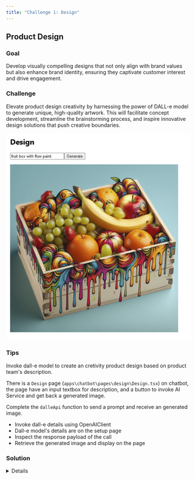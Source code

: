 ```yaml
---
title: "Challenge 1: Design"
---
```


## Product Design

### Goal

Develop visually compelling designs that not only align with brand values but also enhance brand identity, ensuring they captivate customer interest and drive engagement.​

### Challenge

Elevate product design creativity by harnessing the power of DALL-e model to generate unique, high-quality artwork. This will facilitate concept development, streamline the brainstorming process, and inspire innovative design solutions that push creative boundaries.​

![Challenge](images/challenge-1.png)

### Tips

Invoke dall-e model to create an cretivity product design based on product team's description. 

There is a `Design` page (`apps\chatbot\pages\design\Design.tsx`) on chatbot, the page have an input textbox for description, and a button to invoke AI Service and get back a generated image.

Complete the `dalleApi` function to send a prompt and receive an generated image.

- Invoke dall-e details using OpenAIClient
- Dall-e model's details are on the setup page
- Inspect the response payload of the call
- Retrieve the generated image and display on the page

### Solution

<details>

    <summary>Code snippet for above challenge</summary>

    <details>

    <summary>Don't Look! Have you tried to solve it yourself?</summary>

    ```

    import React, { useState } from "react";
    import { trackPromise } from "react-promise-tracker";
    import { usePromiseTracker } from "react-promise-tracker";
    import { OpenAIClient, AzureKeyCredential, Completions } from '@azure/openai';

    const Page = () => {

        const { promiseInProgress } = usePromiseTracker();
        const [imageText, setImageText] = useState<string>();
        const [imageUrl, setImageUrl] = useState<string>("");

        async function process() {
            if (imageText != null) {
                trackPromise(
                    dalleApi(imageText)
                ).then((res) => {
                    setImageUrl(res);
                }
                )
            }
        }

        async function dalleApi(prompt: string): Promise<string> {
            const options = {
                api_version: "2024-02-01"
            };
            const size = '1024x1024';
            const n = 1;
            
            var openai_url = "https://arg-syd-aiapp1day-openai.openai.azure.com";
            var openai_key = "e4e18d6e8fc44398b8571c9ba419bf84";
            const client = new OpenAIClient(
                openai_url,
                new AzureKeyCredential(openai_key),
                options
            );

            const deploymentName = 'dalle3';
            const result = await client.getImages(deploymentName, prompt, { n, size });
            console.log(result);

            if (result.data[0].url) {
                return result.data[0].url;
            } else {
                throw new Error("Image URL is undefined");
            }
        }

        const updateText = (e: React.ChangeEvent<HTMLInputElement>) => {
            setImageText(e.target.value);
        };

        return (
            <div className="pageContainer">
                <h2>Design</h2>
                <p></p>
                <p>
                    <input type="text" placeholder="(describe your design here)" onChange={updateText} />
                    <button onClick={() => process()}>Generate</button><br />
                    {
                        (promiseInProgress === true) ?
                            <span>Loading...</span>
                            :
                            null
                    }
                </p>
                <p>
                    <img height={"550px"} src={imageUrl} />
                </p>
            </div>
        );
    };

    export default Page;

    ```
    
    </details>

</details>
